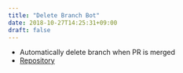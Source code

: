 ```yaml
---
title: "Delete Branch Bot"
date: 2018-10-27T14:25:31+09:00
draft: false
---
```


- Automatically delete branch when PR is merged
- [Repository](https://github.com/chaspy/delete-branch-bot)
